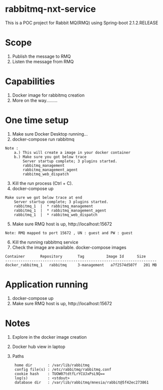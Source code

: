 # rabbitmq-nxt-service
This is a POC project for Rabbit MQ(RMQ) using Spring-boot 2.1.2.RELEASE


Scope
=====
1. Publish the message to RMQ
2. Listen the message from RMQ


Capabilities
============
1. Docker image for rabbitmq creation
2. More on the way.........


One time setup
==============
  1. Make sure Docker Desktop running...
  2. docker-compose run rabbitmq
  	
	Note : 
		a.) This will create a image in your docker container
		b.) Make sure you got below trace
			Server startup complete; 3 plugins started.
			rabbitmq_management
			rabbitmq_management_agent
			rabbitmq_web_dispatch
			
  3. Kill the run process (Ctrl + C). 
  4. docker-compose up
  
	Make sure we got below trace at end
		Server startup complete; 3 plugins started.
		rabbitmq_1  |  * rabbitmq_management
		rabbitmq_1  |  * rabbitmq_management_agent
		rabbitmq_1  |  * rabbitmq_web_dispatch
		
  5. Make sure RMQ host is up, http://localhost:15672 
  
  	Note: RMQ mapped to port 15672 , UN : guest and PW : guest
		
  6. Kill the running rabbitmq service 
  7. Check the image are available. docker-compose images
  
	Container       Repository       Tag          Image Id      Size 
	---------------------------------------------------------------------
	docker_rabbitmq_1   rabbitmq     3-management   a7f2574d507f   201 MB


Application running
===================
1. docker-compose up
2. Make sure RMQ host is up, http://localhost:15672 
	

Notes
=====
1. Explore in the docker image creation
2. Docker hub view in laptop
3. Paths

		home dir       : /var/lib/rabbitmq
		config file(s) : /etc/rabbitmq/rabbitmq.conf
		cookie hash    : TUOW07tdtfLrYCUJxPsL9Q==
		log(s)         : <stdout>
		database dir   : /var/lib/rabbitmq/mnesia/rabbit@5f42ec273861
